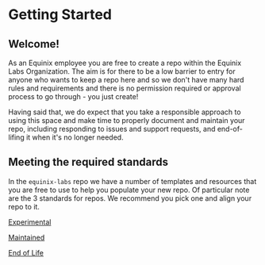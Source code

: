 # Getting Started

## Welcome!

As an Equinix employee you are free to create a repo within the Equinix Labs Organization. The aim is for there to be a low barrier to entry for anyone who wants to keep a repo here and so we don't have many hard rules and requirements and there is no permission required or approval process to go through - you just create!

Having said that, we do expect that you take a responsible approach to using this space and make time to properly document and maintain your repo, including responding to issues and support requests, and end-of-lifing it when it's no longer needed.

## Meeting the required standards
In the `equinix-labs` repo we have a number of templates and resources that you are free to use to help you populate your new repo. Of particular note are the 3 standards for repos. We recommend you pick one and align your repo to it. 

[Experimental](https://github.com/equinix-labs/equinix-labs/blob/main/ISSUE_TEMPLATE/experimental-issue.md) 

[Maintained](https://github.com/equinix-labs/equinix-labs/blob/main/ISSUE_TEMPLATE/maintained-issue.md)

[End of Life](https://github.com/equinix-labs/equinix-labs/blob/main/ISSUE_TEMPLATE/end-of-life-issue.md)

